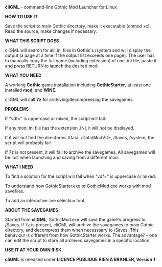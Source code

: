 **cliGML** - command-line Gothic Mod Launcher for Linux

**HOW TO USE IT**

Save the script to main Gothic directory, make it executable (chmod +x). Read the source, make changes if necessary.

**WHAT THIS SCRIPT DOES**

cliGML will search for all .ini files in Gothic's /system and will display the output (a page at a time if the output list exceeds one page). The user has to manually copy the full name (including extension) of one .ini file, paste it and press RETURN to launch the desired mod.

**WHAT YOU NEED**

A working **Gothic** game installation including **GothicStarter**, at least one installed **mod**, and **WINE**.

cliGML will call **7z** for archiving/decompressing the savegames.

**PROBLEMS**

If "vdf=" is uppercase or mixed, the script will fail.

If any mod .ini file has the extension .INI, it will not be displayed.

If it will not find the directories /Data, /Data/ModVDF, /Saves, /system, the script will probably fail.

If 7z is not present, it will fail to archive the savegames. All savegames will be lost when launching  and saving from a different mod.

**WHAT I NEED**

To find a solution for the script will fail when "vdf=" is uppercase or mixed.

To understand how GothicStarter.exe or GothicMod.exe works with mod savefiles.

To add an interactive line selection tool.

**ABOUT THE SAVEGAMES**

Started from **cliGML**, GothicMod.exe will save the game's progress to /Saves. If 7z is present, cliGML will archive the savegames to main Gothic directory, and decompress them when necesssary to /Saves. This behaviour is different from how GothicStarter works. The advantage? - one can edit the script to store all archived savegames in a specific location.

**USE IT AT YOUR OWN RISK.**

**cliGML** is released under **LICENCE PUBLIQUE RIEN À BRANLER, Version 1**
